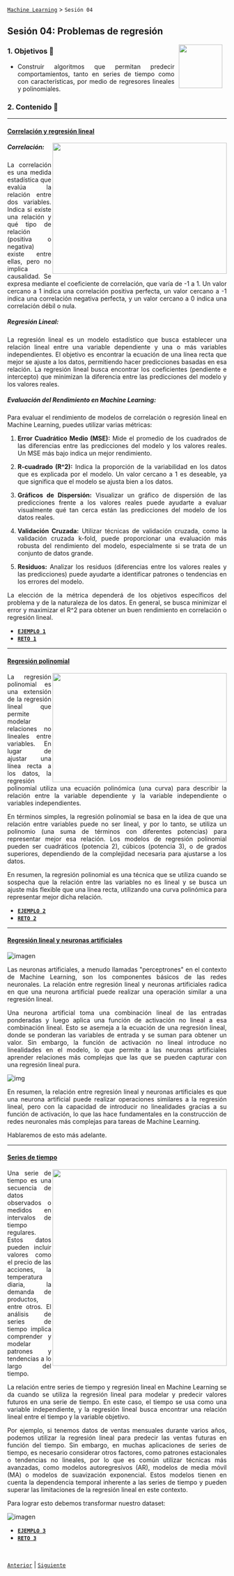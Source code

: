 [`Machine Learning`](../README.md) > `Sesión 04`

## Sesión 04: Problemas de regresión

<img src="https://github.com/beduExpert/Introduccion-a-Bases-de-Datos-Diciembre-2020/raw/master/imagenes/pizarron.png" align="right" height="100" width="100" hspace="10">
<div style="text-align: justify;">

### 1. Objetivos :dart: 
- Construir algoritmos que permitan predecir comportamientos, tanto en series de tiempo como con características, por medio de regresores lineales y polinomiales.

### 2. Contenido :blue_book:

---
#### <ins>Correlación y regresión lineal</ins>
<img src="https://substackcdn.com/image/fetch/f_auto,q_auto:good,fl_progressive:steep/https%3A%2F%2Fsubstack-post-media.s3.amazonaws.com%2Fpublic%2Fimages%2F62413fa0-3d80-411c-af93-ebd0f096a26a_1042x644.png" align="right" height="300" width="400">

##### Correlación:

La correlación es una medida estadística que evalúa la relación entre dos variables. Indica si existe una relación y qué tipo de relación (positiva o negativa) existe entre ellas, pero no implica causalidad. Se expresa mediante el coeficiente de correlación, que varía de -1 a 1. Un valor cercano a 1 indica una correlación positiva perfecta, un valor cercano a -1 indica una correlación negativa perfecta, y un valor cercano a 0 indica una correlación débil o nula.

##### Regresión Lineal:

La regresión lineal es un modelo estadístico que busca establecer una relación lineal entre una variable dependiente y una o más variables independientes. El objetivo es encontrar la ecuación de una línea recta que mejor se ajuste a los datos, permitiendo hacer predicciones basadas en esa relación. La regresión lineal busca encontrar los coeficientes (pendiente e intercepto) que minimizan la diferencia entre las predicciones del modelo y los valores reales.

##### Evaluación del Rendimiento en Machine Learning:

Para evaluar el rendimiento de modelos de correlación o regresión lineal en Machine Learning, puedes utilizar varias métricas:

1. **Error Cuadrático Medio (MSE):** Mide el promedio de los cuadrados de las diferencias entre las predicciones del modelo y los valores reales. Un MSE más bajo indica un mejor rendimiento.

1. **R-cuadrado (R^2):** Indica la proporción de la variabilidad en los datos que es explicada por el modelo. Un valor cercano a 1 es deseable, ya que significa que el modelo se ajusta bien a los datos.

1. **Gráficos de Dispersión:** Visualizar un gráfico de dispersión de las predicciones frente a los valores reales puede ayudarte a evaluar visualmente qué tan cerca están las predicciones del modelo de los datos reales.

1. **Validación Cruzada:** Utilizar técnicas de validación cruzada, como la validación cruzada k-fold, puede proporcionar una evaluación más robusta del rendimiento del modelo, especialmente si se trata de un conjunto de datos grande.

1. **Residuos:** Analizar los residuos (diferencias entre los valores reales y las predicciones) puede ayudarte a identificar patrones o tendencias en los errores del modelo.

La elección de la métrica dependerá de los objetivos específicos del problema y de la naturaleza de los datos. En general, se busca minimizar el error y maximizar el R^2 para obtener un buen rendimiento en correlación o regresión lineal.

- [**`EJEMPLO 1`**](Ejemplo01.ipynb)
- [**`RETO 1`**](Reto01.ipynb)

---
#### <ins>Regresión polinomial</ins>
<img src="https://gbhat.com/assets/gifs/polynomial_regression.gif" align="right" height="250" width="400">

La regresión polinomial es una extensión de la regresión lineal que permite modelar relaciones no lineales entre variables. En lugar de ajustar una línea recta a los datos, la regresión polinomial utiliza una ecuación polinómica (una curva) para describir la relación entre la variable dependiente y la variable independiente o variables independientes.

En términos simples, la regresión polinomial se basa en la idea de que una relación entre variables puede no ser lineal, y por lo tanto, se utiliza un polinomio (una suma de términos con diferentes potencias) para representar mejor esa relación. Los modelos de regresión polinomial pueden ser cuadráticos (potencia 2), cúbicos (potencia 3), o de grados superiores, dependiendo de la complejidad necesaria para ajustarse a los datos.

En resumen, la regresión polinomial es una técnica que se utiliza cuando se sospecha que la relación entre las variables no es lineal y se busca un ajuste más flexible que una línea recta, utilizando una curva polinómica para representar mejor dicha relación.

- [**`EJEMPLO 2`**](Ejemplo02.ipynb)
- [**`RETO 2`**](Reto02.ipynb)

---

#### <ins>Regresión lineal y neuronas artificiales</ins>
![imagen](https://d2f0ora2gkri0g.cloudfront.net/dd/db/dddb807b-a15b-457d-a21a-8a9e6f029a3e.png)

Las neuronas artificiales, a menudo llamadas "perceptrones" en el contexto de Machine Learning, son los componentes básicos de las redes neuronales. La relación entre regresión lineal y neuronas artificiales radica en que una neurona artificial puede realizar una operación similar a una regresión lineal.

Una neurona artificial toma una combinación lineal de las entradas ponderadas y luego aplica una función de activación no lineal a esa combinación lineal. Esto se asemeja a la ecuación de una regresión lineal, donde se ponderan las variables de entrada y se suman para obtener un valor. Sin embargo, la función de activación no lineal introduce no linealidades en el modelo, lo que permite a las neuronas artificiales aprender relaciones más complejas que las que se pueden capturar con una regresión lineal pura.

![img](https://github.com/beduExpert/C1-Machine-Learning-2020/raw/master/Sesion-04/imgassets/timeseriesregressor1.png)

En resumen, la relación entre regresión lineal y neuronas artificiales es que una neurona artificial puede realizar operaciones similares a la regresión lineal, pero con la capacidad de introducir no linealidades gracias a su función de activación, lo que las hace fundamentales en la construcción de redes neuronales más complejas para tareas de Machine Learning. 

Hablaremos de esto más adelante.

---

#### <ins>Series de tiempo</ins>
<img src="https://mathdatasimplified.com/wp-content/uploads/2022/01/Peek-2022-01-04-08-58.gif" align="right" height="450" width="400">

Una serie de tiempo es una secuencia de datos observados o medidos en intervalos de tiempo regulares. Estos datos pueden incluir valores como el precio de las acciones, la temperatura diaria, la demanda de productos, entre otros. El análisis de series de tiempo implica comprender y modelar patrones y tendencias a lo largo del tiempo.

La relación entre series de tiempo y regresión lineal en Machine Learning se da cuando se utiliza la regresión lineal para modelar y predecir valores futuros en una serie de tiempo. En este caso, el tiempo se usa como una variable independiente, y la regresión lineal busca encontrar una relación lineal entre el tiempo y la variable objetivo.

Por ejemplo, si tenemos datos de ventas mensuales durante varios años, podemos utilizar la regresión lineal para predecir las ventas futuras en función del tiempo. Sin embargo, en muchas aplicaciones de series de tiempo, es necesario considerar otros factores, como patrones estacionales o tendencias no lineales, por lo que es común utilizar técnicas más avanzadas, como modelos autoregresivos (AR), modelos de media móvil (MA) o modelos de suavización exponencial. Estos modelos tienen en cuenta la dependencia temporal inherente a las series de tiempo y pueden superar las limitaciones de la regresión lineal en este contexto.


Para lograr esto debemos transformar nuestro dataset:

![imagen](https://github.com/beduExpert/C1-Machine-Learning-2020/raw/master/Sesion-04/imgassets/inputstimeseries.png)

- [**`EJEMPLO 3`**](Ejemplo03.ipynb)
- [**`RETO 3`**](Reto03.ipynb)


<br/>

[`Anterior`](../Sesion-03/README.md) | [`Siguiente`](../Sesion-05/README.md)      
